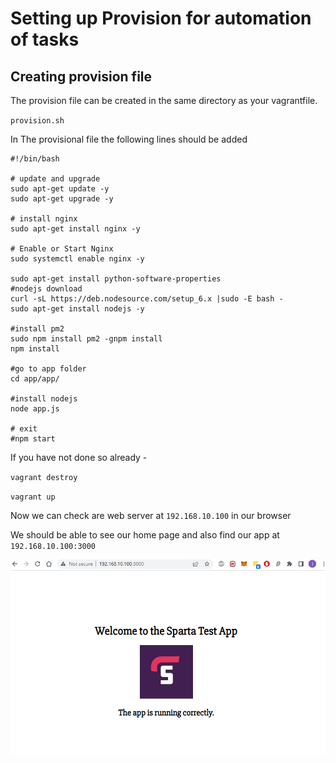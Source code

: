 <!-- Steps to complete:
Create provision.sh in the same directory as your Vagrantfile
Add #!/bin/bash to the top of the file
Add commands to set up Nginx webserver and start it
Checkpoint 1 -> Time to check the VM I.P: 192.168.10.100
Does it show Nginx homepage? If so let's continue!
Add commands to your shell file to install nodejs on the vm (version 6 needed remember)
Add command to install pm2
Checkpoint 2 -> Log into your VM and see if you can start the app? Is it visible when you access 192.168.10.100:3000?
If so, add commands to start the app into your shell script
When this works you should just be able to run 'vagrant up' and all dependencies will be present when you log in to the VM. You should just be able to log in with 'vagrant ssh' and cd in app/app -> run one command:
'npm start' or 'node app.js'
and the app will start.
If you complete this, write up the steps and guidance into your README. Include screenshots of the important steps and solution code for:
provision.sh
Vagrantfile -->
# Setting up Provision for automation of tasks
## Creating provision file
The provision file can be created in the same directory as your vagrantfile.

`provision.sh`

In The provisional file the following lines should be added

```
#!/bin/bash

# update and upgrade
sudo apt-get update -y
sudo apt-get upgrade -y

# install nginx
sudo apt-get install nginx -y

# Enable or Start Nginx
sudo systemctl enable nginx -y

sudo apt-get install python-software-properties
#nodejs download
curl -sL https://deb.nodesource.com/setup_6.x |sudo -E bash -
sudo apt-get install nodejs -y

#install pm2
sudo npm install pm2 -gnpm install
npm install

#go to app folder
cd app/app/

#install nodejs
node app.js

# exit 
#npm start
```

If you have not done so already -

`vagrant destroy`

`vagrant up`

Now we can check are web server at `192.168.10.100` in our browser

We should be able to see our home page and also find our app at `192.168.10.100:3000`

![](screenshotport.PNG)